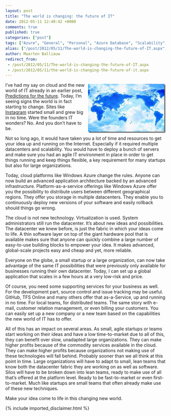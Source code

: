 ```yaml
---
layout: post
title: "The world is changing: the future of IT"
date: 2012-05-11 12:49:42 +0000
comments: true
published: true
categories: ["post"]
tags: ["Azure", "General", "Personal", "Azure Database", "Scalability", "Webfarm", "Offtopic"]
alias: ["/post/2012/05/11/The-world-is-changing-the-future-of-IT.aspx", "/post/2012/05/11/the-world-is-changing-the-future-of-it.aspx"]
author: Maarten Balliauw
redirect_from:
 - /post/2012/05/11/The-world-is-changing-the-future-of-IT.aspx
 - /post/2012/05/11/the-world-is-changing-the-future-of-it.aspx
---
```

<p><a href="/images/image_172.png"><img style="background-image: none; border-bottom: 0px; border-left: 0px; margin: 5px 0px 5px 5px; padding-left: 0px; padding-right: 0px; display: inline; float: right; border-top: 0px; border-right: 0px; padding-top: 0px" title="image" border="0" alt="image" align="right" src="/images/image_thumb_138.png" width="244" height="154" /></a>I’ve had my say on cloud and the new world of IT already in an earlier post, <a href="/post/2011/12/15/Predictions-for-the-future.aspx">Predictions for the future</a>. Today, I’m seeing signs the world is in fact starting to change. Sites like <a href="http://www.instagram.com" target="_blank">Instagram</a> started small and grew big in no time. Were the founders IT wonders? No. And you don’t have to be.</p>  <p>Not so long ago, it would have taken you a lot of time and resources to get your idea up and running on the Internet. Especially if it required multiple datacenters and scalability. You would have to deploy a bunch of servers and make sure you had an agile IT environment in place in order to get things running and keep things flexible, a key requirement for many startups but also for large organizations.</p>  <p>Today, cloud platforms like Windows Azure change the rules. Anyone can now build an advanced application architecture backed by an advanced infrastructure. Platform-as-a-service offerings like Windows Azure offer you the possibility to distribute users between different geographical regions. They offer you storage in multiple datacenters. They enable you to continuously deploy new versions of your software and easily rollback should things go wrong.</p>  <p>The cloud is not new technology. Virtualization is used. System administrators still run the datacenter. It’s about new ideas and possibilities. The datacenter we knew before, is just the fabric in which your ideas come to life. A thin software layer on top of the giant hardware pool that is available makes sure that anyone can quickly combine a large number of easy-to-use building blocks to empower your idea. It makes advanced, global-scale projects easy and cheap and yet, more reliable.</p>  <p>Everyone on the globe, a small startup or a large organization, can now take advantage of the same IT possibilities that were previously only available for businesses running their own datacenter. Today, I can set up a global application that scales in a few hours at a very low-risk and price.</p>  <p>Of course, you need some supporting services for your business as well. For the development part, source control and issue tracking may be useful. GitHub, TFS Online and many others offer that as-a-Service, up and running in no time. For local teams, for distributed teams. The same story with e-mail, customer relation management, or even billing your customers. You can easily set up a new company or a new team based on the capabilities the new world of IT has to offer.</p>  <p>All of this has an impact on several areas. As small, agile startups or teams start working on their ideas and have a low time-to-market due to all of this, they can benefit over slow, unadapted large organizations. They can make higher profits because of the commodity services available in the cloud. They can make higher profits because organizations not making use of these technologies will fall behind. Probably sooner than we all think at this point in time. Large organizations will have to adapt to small, lean teams that know both the datacenter fabric they are working on as well as software. Silos will have to be broken down into lean teams, ready to make use of all that’s offered at the platform level. Ready to be fast-to-market or even first-to-market. Much like startups are small teams that often already make use of these new techniques.</p>  <p>Make your idea come to life in this changing new world.</p>

{% include imported_disclaimer.html %}

